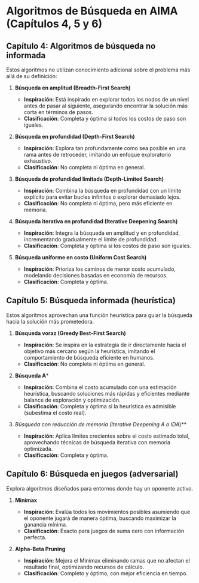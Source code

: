 
# Algoritmos de Búsqueda en AIMA (Capítulos 4, 5 y 6)

## Capítulo 4: Algoritmos de búsqueda no informada
Estos algoritmos no utilizan conocimiento adicional sobre el problema más allá de su definición:

1. **Búsqueda en amplitud (Breadth-First Search)**  
   - **Inspiración**: Está inspirado en explorar todos los nodos de un nivel antes de pasar al siguiente, asegurando encontrar la solución más corta en términos de pasos.  
   - **Clasificación**: Completa y óptima si todos los costos de paso son iguales.

2. **Búsqueda en profundidad (Depth-First Search)**  
   - **Inspiración**: Explora tan profundamente como sea posible en una rama antes de retroceder, imitando un enfoque exploratorio exhaustivo.  
   - **Clasificación**: No completa ni óptima en general.

3. **Búsqueda de profundidad limitada (Depth-Limited Search)**  
   - **Inspiración**: Combina la búsqueda en profundidad con un límite explícito para evitar bucles infinitos o explorar demasiado lejos.  
   - **Clasificación**: No completa ni óptima, pero más eficiente en memoria.

4. **Búsqueda iterativa en profundidad (Iterative Deepening Search)**  
   - **Inspiración**: Integra la búsqueda en amplitud y en profundidad, incrementando gradualmente el límite de profundidad.  
   - **Clasificación**: Completa y óptima si los costos de paso son iguales.

5. **Búsqueda uniforme en costo (Uniform Cost Search)**  
   - **Inspiración**: Prioriza los caminos de menor costo acumulado, modelando decisiones basadas en economía de recursos.  
   - **Clasificación**: Completa y óptima.

## Capítulo 5: Búsqueda informada (heurística)
Estos algoritmos aprovechan una función heurística para guiar la búsqueda hacia la solución más prometedora.

1. **Búsqueda voraz (Greedy Best-First Search)**  
   - **Inspiración**: Se inspira en la estrategia de ir directamente hacia el objetivo más cercano según la heurística, imitando el comportamiento de búsqueda eficiente en humanos.  
   - **Clasificación**: No completa ni óptima en general.

2. **Búsqueda A***  
   - **Inspiración**: Combina el costo acumulado con una estimación heurística, buscando soluciones más rápidas y eficientes mediante balance de exploración y optimización.  
   - **Clasificación**: Completa y óptima si la heurística es admisible (subestima el costo real).

3. **Búsqueda con reducción de memoria (Iterative Deepening A* o IDA*)**  
   - **Inspiración**: Aplica límites crecientes sobre el costo estimado total, aprovechando técnicas de búsqueda iterativa con memoria optimizada.  
   - **Clasificación**: Completa y óptima.

## Capítulo 6: Búsqueda en juegos (adversarial)
Explora algoritmos diseñados para entornos donde hay un oponente activo.

1. **Minimax**  
   - **Inspiración**: Evalúa todos los movimientos posibles asumiendo que el oponente jugará de manera óptima, buscando maximizar la ganancia mínima.  
   - **Clasificación**: Exacto para juegos de suma cero con información perfecta.

2. **Alpha-Beta Pruning**  
   - **Inspiración**: Mejora el Minimax eliminando ramas que no afectan el resultado final, optimizando recursos de cálculo.  
   - **Clasificación**: Completo y óptimo, con mejor eficiencia en tiempo.